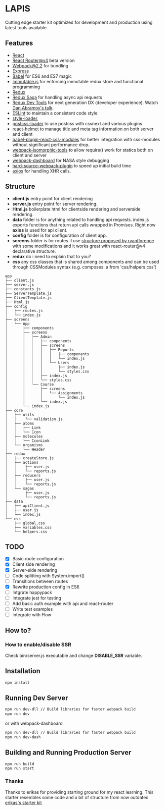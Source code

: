 # LAPIS

Cutting edge starter kit optimized for development and production using latest tools available. 

## Features
* [React](https://github.com/facebook/react)
* [React Router@v4](https://github.com/ReactTraining/react-router/tree/v4) beta version
* [Webpack@2.2](http://webpack.github.io) for bundling
* [Express](http://expressjs.com)
* [Babel](http://babeljs.io) for ES6 and ES7 magic
* [Immutable.js](https://facebook.github.io/immutable-js) for enforcing immutable redux store and functional programming
* [Redux](https://github.com/reactjs/redux)
* [Redux Saga](https://github.com/yelouafi/redux-saga) for handling async api requests
* [Redux Dev Tools](https://github.com/gaearon/redux-devtools) for next generation DX (developer experience). Watch [Dan Abramov's talk](https://www.youtube.com/watch?v=xsSnOQynTHs).
* [ESLint](http://eslint.org) to maintain a consistent code style
* [style-loader](https://github.com/webpack/style-loader), 
* [postcss-loader](https://github.com/postcss/postcss-loader) to use postcss with cssnext and various plugins
* [react-helmet](https://github.com/nfl/react-helmet) to manage title and meta tag information on both server and client
* [babel-plugin-react-css-modules]() for better integration with css-modules without significant performance drop.
* [webpack-isomorphic-tools](https://github.com/halt-hammerzeit/webpack-isomorphic-tools) to allow require() work for statics both on client and server
* [webpack-dashboard]() for NASA style debugging
* [hard-source-webpack-plugin](https://github.com/mzgoddard/hard-source-webpack-plugin) to speed up initial build time
* [axios](https://github.com/mzabriskie/axios) for handling XHR calls. 

## Structure
* __client.js__ entry point for client rendering
* __server.js__ entry point for server rendering.
* __Html.js__ boilerplate html for clientside rendering and serverside rendering.
* __data__ folder is for anything related to handling api requests. index.js exports functions that return api calls wrapped in Promises. Right now **axios** is used for api client.
* __config__ folder is for configuration of client app. 
* __screens__ folder is for routes. I use [structure proposed by ryanflorence](https://gist.github.com/ryanflorence/daafb1e3cb8ad740b346) with some modifications and it works great with react-router@v4 declarative structure.
* __redux__ do i need to explain that to you?
* __css__ any css classes that is shared among components and can be used through CSSModules syntax (e.g. composes: a from 'css/helpers.css')

```
app
├── client.js
├── server.js
├── constants.js
├── ServerTemplate.js
├── ClientTemplate.js
├── Html.js
├── config
│   ├── routes.js
│   └── index.js
├── screens
│   └── App
│       ├── components
│       ├── screens
│       │   ├── Admin
│       │   │   ├── components
│       │   │   ├── screens
│       │   │   │   ├── Reports
│       │   │   │   │   ├── components
│       │   │   │   │   └── index.js
│       │   │   │   └── Users
│       │   │   │       ├── index.js
│       │   │   │       └── styles.css
│       │   │   ├── index.js
│       │   │   └── styles.css
│       │   └── Course
│       │       ├── screens
│       │       │   └── Assignments
│       │       │       └── index.js
│       │       └── index.js
│       └── index.js
├── core
│   ├── utils
│   │    └── validation.js
│   ├── atoms
│   │   ├── Link
│   │   └── Icon
│   ├── molecules
│   │   └── IconLink
│   └── organisms
│       └── Header
├── redux
│   ├── createStore.js
│   ├── actions
│   │    ├── user.js
│   │    └── reports.js
│   ├── reducers
│   │    ├── user.js
│   │    └── reports.js
│   └── sagas
│        ├── user.js
│        └── reports.js
├── data
│   ├── apiClient.js
│   ├── user.js
│   └── index.js
└── css
    ├── global.css
    ├── variables.css
    └── helpers.css

```

## TODO
- [x] Basic route configuration
- [x] Client side rendering
- [x] Server-side rendering
- [ ] Code splitting with System.import()
- [ ] Transitions between routes
- [x] Rewrite production config in ES6
- [ ] Intgrate happypack
- [ ] Integrate jest for testing
- [ ] Add basic auth example with api and react-router
- [ ] Write test examples
- [ ] Integrate with Flow

## How to?

### How to enable/disable SSR

Check bin/server.js executable and change __DISABLE_SSR__ variable.


## Installation
```bash
npm install
```

## Running Dev Server
```bash
npm run dev-dll // Build libraries for faster webpack build
npm run dev
```

or with webpack-dashboard
```bash
npm run dev-dll // Build libraries for faster webpack build
npm run dev-dash
```

## Building and Running Production Server
```bash
npm run build
npm run start
```

### Thanks

Thanks to erikas for providing starting ground for my react learning. 
This starter resembles some code and a bit of structure from now outdated [erikas's starter kit](https://github.com/erikras/react-redux-universal-hot-example)
